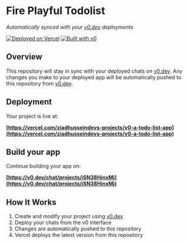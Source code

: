 # Fire Playful Todolist

*Automatically synced with your [v0.dev](https://v0.dev) deployments*

[![Deployed on Vercel](https://img.shields.io/badge/Deployed%20on-Vercel-black?style=for-the-badge&logo=vercel)](https://vercel.com/ziadhusseindevs-projects/v0-a-todo-list-app)
[![Built with v0](https://img.shields.io/badge/Built%20with-v0.dev-black?style=for-the-badge)](https://v0.dev/chat/projects/iSN38HinxMj)

## Overview

This repository will stay in sync with your deployed chats on [v0.dev](https://v0.dev).
Any changes you make to your deployed app will be automatically pushed to this repository from [v0.dev](https://v0.dev).

## Deployment

Your project is live at:

**[https://vercel.com/ziadhusseindevs-projects/v0-a-todo-list-app](https://vercel.com/ziadhusseindevs-projects/v0-a-todo-list-app)**

## Build your app

Continue building your app on:

**[https://v0.dev/chat/projects/iSN38HinxMj](https://v0.dev/chat/projects/iSN38HinxMj)**

## How It Works

1. Create and modify your project using [v0.dev](https://v0.dev)
2. Deploy your chats from the v0 interface
3. Changes are automatically pushed to this repository
4. Vercel deploys the latest version from this repository
